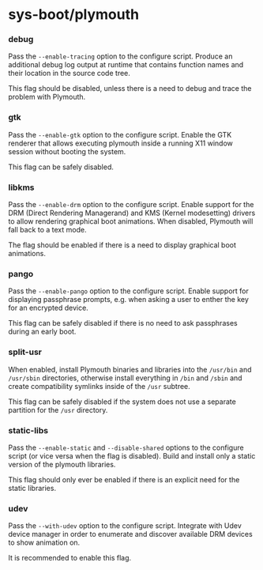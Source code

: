 # sys-boot/plymouth

### debug
Pass the `--enable-tracing` option to the configure script. Produce an additional debug log output at runtime that contains function names and their location in the source code tree.

This flag should be disabled, unless there is a need to debug and trace the problem with Plymouth.

### gtk
Pass the `--enable-gtk` option to the configure script. Enable the GTK renderer that allows executing plymouth inside a running X11 window session without booting the system.

This flag can be safely disabled.

### libkms
Pass the `--enable-drm` option to the configure script. Enable support for the DRM (Direct Rendering Managerand) and KMS (Kernel modesetting) drivers to allow rendering graphical boot animations. When disabled, Plymouth will fall back to a text mode.

The flag should be enabled if there is a need to display graphical boot animations.

### pango
Pass the `--enable-pango` option to the configure script. Enable support for displaying passphrase prompts, e.g. when asking a user to enther the key for an encrypted device.

This flag can be safely disabled if there is no need to ask passphrases during an early boot.

### split-usr
When enabled, install Plymouth binaries and libraries into the `/usr/bin` and `/usr/sbin` directories, otherwise install everything in `/bin` and `/sbin` and create compatibility symlinks inside of the `/usr` subtree.

This flag can be safely disabled if the system does not use a separate partition for the `/usr` directory.

### static-libs
Pass the `--enable-static` and `--disable-shared` options to the configure script (or vice versa when the flag is disabled). Build and install only a static version of the plymouth libraries.

This flag should only ever be enabled if there is an explicit need for the static libraries.

### udev
Pass the `--with-udev` option to the configure script. Integrate with Udev device manager in order to enumerate and discover available DRM devices to show animation on.

It is recommended to enable this flag.
